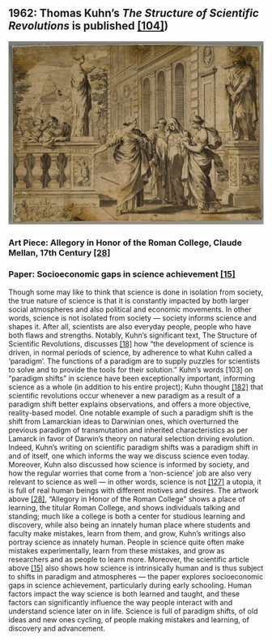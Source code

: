 ## 1962: Thomas Kuhn’s <em>The Structure of Scientific Revolutions</em> is published [[104]](https://www.lri.fr/~mbl/Stanford/CS477/papers/Kuhn-SSR-2ndEd.pdf))

![pic](/images/1962.jpg)

### Art Piece: Allegory in Honor of the Roman College, Claude Mellan, 17th Century [[28]](https://harvardartmuseums.org/collections/object/240723?position=159)

### Paper: Socioeconomic gaps in science achievement [[15]](https://stemeducationjournal.springeropen.com/articles/10.1186/s40594-018-0132-5)

Though some may like to think that science is done in isolation from society, the true nature of science is that it is constantly impacted by both larger social atmospheres and also political and economic movements. In other words, science is not isolated from society — society informs science and shapes it. After all, scientists are also everyday people, people who have both flaws and strengths. Notably, Kuhn’s significant text, The Structure of Scientific Revolutions, discusses [[18]](https://plato.stanford.edu/archives/win2018/entrieshomas-kuhn/) how “the development of science is driven, in normal periods of science, by adherence to what Kuhn called a ‘paradigm’. The functions of a paradigm are to supply puzzles for scientists to solve and to provide the tools for their solution.” Kuhn’s words [103] on “paradigm shifts” in science have been exceptionally important, informing science as a whole (in addition to his entire project); Kuhn thought [[182]](https://www.simplypsychology.org/Kuhn-Paradigm.html) that scientific revolutions occur whenever a new paradigm as a result of a paradigm shift better explains observations, and offers a more objective, reality-based model. One notable example of such a paradigm shift is the shift from Lamarckian ideas to Darwinian ones, which overturned the previous paradigm of transmutation and inherited characteristics as per Lamarck in favor of Darwin’s theory on natural selection driving evolution. Indeed, Kuhn’s writing on scientific paradigm shifts was a paradigm shift in and of itself, one which informs the way we discuss science even today. Moreover, Kuhn also discussed how science is informed by society, and how the regular worries that come from a ‘non-science’ job are also very relevant to science as well — in other words, science is not [[127]](https://www.theguardian.com/science/2012/aug/19/thomas-kuhn-structure-scientific-revolutions) a utopia, it is full of real human beings with different motives and desires. The artwork above [[28]](https://harvardartmuseums.org/collections/object/240723?position=159), “Allegory in Honor of the Roman College” shows a place of learning, the titular Roman College, and shows individuals talking and standing; much like a college is both a center for studious learning and discovery, while also being an innately human place where students and faculty make mistakes, learn from them, and grow, Kuhn’s writings also portray science as innately human. People in science quite often make mistakes experimentally, learn from these mistakes, and grow as researchers and as people to learn more. Moreover, the scientific article above [[15]](https://stemeducationjournal.springeropen.com/articles/10.1186/s40594-018-0132-5) also shows how science is intrinsically human and is thus subject to shifts in paradigm and atmospheres — the paper explores socioeconomic gaps in science achievement, particularly during early schooling. Human factors impact the way science is both learned and taught, and these factors can significantly influence the way people interact with and understand science later on in life. Science is full of paradigm shifts, of old ideas and new ones cycling, of people making mistakes and learning, of discovery and advancement. 
